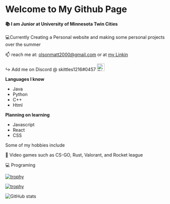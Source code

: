 # **Welcome to My Github Page**

#### :books: I am Junior at University of Minnesota Twin Cities 

:computer:Currently Creating a Personal website and making some personal projects over the summer

:mailbox: reach me at: olsonmatt2000@gmail.com or at [my Linkin](https://www.linkedin.com/in/matt-olson-b90915202/) 

:arrow_right_hook: Add me on Discord @ skittles1216#0457 [<img src= 'https://cdnjs.cloudflare.com/ajax/libs/simple-icons/3.0.1/discord.svg' alt='Discord' height='24'>](https://discord.com)

**Languages I know**
  - Java
  - Python
  - C++
  - Html
  
**Planning on learning**
  - Javascript
  - React
  - CSS

Some of my hobbies include

:space_invader: Video games such as CS-GO, Rust, Valorant, and Rocket league

:computer: Programing

[![trophy](https://github-profile-trophy.vercel.app/?username=MattOlson2000&rank=SECRET)](https://github.com/ryo-ma/github-profile-trophy)

[![trophy](https://github-profile-trophy.vercel.app/?username=MattOlson2000&title=Repositories)](https://github.com/ryo-ma/github-profile-trophy)

![GitHub stats](https://github-readme-stats.vercel.app/api?username=MattOlson2000&show_icons=true)
